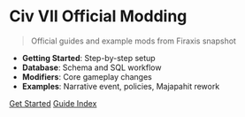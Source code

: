 # Civ VII Official Modding

> Official guides and example mods from Firaxis snapshot

- **Getting Started**: Step-by-step setup
- **Database**: Schema and SQL workflow
- **Modifiers**: Core gameplay changes
- **Examples**: Narrative event, policies, Majapahit rework

[Get Started](/guides/getting-started.md)
[Guide Index](/guides/guide-index.md)

